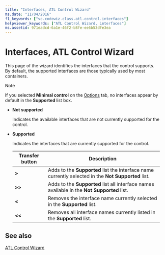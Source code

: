 ```yaml
---
title: "Interfaces, ATL Control Wizard"
ms.date: "11/04/2016"
f1_keywords: ["vc.codewiz.class.atl.control.interfaces"]
helpviewer_keywords: ["ATL Control Wizard, interfaces"]
ms.assetid: 971eadcd-6a1e-46f2-b8fe-ee6b53dfe3ea
---
```

# Interfaces, ATL Control Wizard

This page of the wizard identifies the interfaces that the control supports. By default, the supported interfaces are those typically used by most containers.

> [!NOTE]
> If you selected **Minimal control** on the [Options](../../atl/reference/options-atl-control-wizard.md) tab, no interfaces appear by default in the **Supported** list box.

- **Not supported**

   Indicates the available interfaces that are not currently supported for the control.

- **Supported**

   Indicates the interfaces that are currently supported for the control.

   |Transfer button|Description|
   |---------------------|-----------------|
   |**>**|Adds to the **Supported** list the interface name currently selected in the **Not Supported** list.|
   |**>>**|Adds to the **Supported** list all interface names available in the **Not Supported** list.|
   |**\<**|Removes the interface name currently selected in the **Supported** list.|
   |**\<\<**|Removes all interface names currently listed in the **Supported** list.|

## See also

[ATL Control Wizard](../../atl/reference/atl-control-wizard.md)
